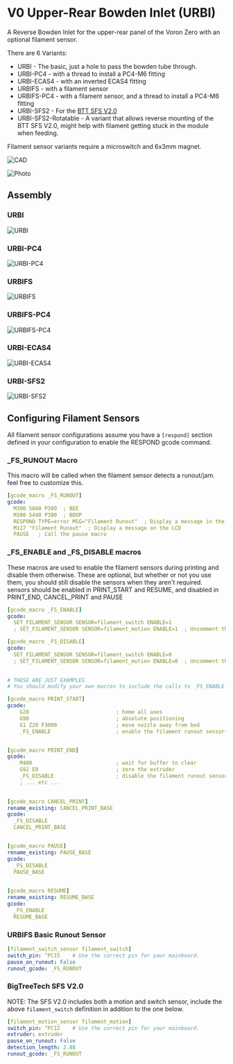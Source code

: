# V0 Upper-Rear Bowden Inlet (URBI)

A Reverse Bowden Inlet for the upper-rear panel of the Voron Zero with an optional filament sensor.

There are 6 Variants:
- URBI - The basic, just a hole to pass the bowden tube through.
- URBI-PC4 - with a thread to install a PC4-M6 fitting
- URBI-ECAS4 - with an inverted ECAS4 fitting
- URBIFS - with a filament sensor
- URBIFS-PC4 - with a filament sensor, and a thread to install a PC4-M6 fitting
- URBI-SFS2 - For the [BTT SFS V2.0](https://github.com/bigtreetech/smart-filament-detection-module/)
- URBI-SFS2-Rotatable - A variant that allows reverse mounting of the BTT SFS V2.0, might help with filament getting stuck in the module when feeding.

Filament sensor variants require a microswitch and 6x3mm magnet.

![CAD](./Images/options.png)


![Photo](./Images/photo.jpg)

## Assembly

### URBI

![URBI](./Images/URBI.gif)


### URBI-PC4

![URBI-PC4](./Images/URBI-PC4.gif)


### URBIFS

![URBIFS](./Images/URBIFS.gif)


### URBIFS-PC4

![URBIFS-PC4](./Images/URBIFS-PC4.gif)


### URBI-ECAS4

![URBI-ECAS4](./Images/URBI-ECAS4.gif)


### URBI-SFS2

![URBI-SFS2](./Images/URBI-SFS2.gif)


## Configuring Filament Sensors

All filament sensor configurations assume you have a `[respond]` section defined in your configuration to enable the RESPOND gcode command.


### _FS_RUNOUT Macro

This macro will be called when the filament sensor detects a runout/jam.  feel free to customize this.

```yaml
[gcode_macro _FS_RUNOUT]
gcode:
  M300 S660 P300  ; BEE
  M300 S440 P300  ; BOOP
  RESPOND TYPE=error MSG="Filament Runout"  ; Display a message in the console
  M117 "Filament Runout"  ; Display a message on the LCD
  PAUSE   ; Call the pause macro

```

### _FS_ENABLE and _FS_DISABLE macros

These macros are used to enable the filament sensors during printing and disable them otherwise.  These are optional, but whether or not you use them, you should still disable the sensors when they aren't required.
sensors should be enabled in PRINT_START and RESUME, and disabled in PRINT_END, CANCEL_PRINT and PAUSE

```yaml
[gcode_macro _FS_ENABLE]
gcode:
  SET_FILAMENT_SENSOR SENSOR=filament_switch ENABLE=1
  ; SET_FILAMENT_SENSOR SENSOR=filament_motion ENABLE=1  ; Uncomment this line if you are using the SFS V2

[gcode_macro _FS_DISABLE]
gcode:
  SET_FILAMENT_SENSOR SENSOR=filament_switch ENABLE=0
  ; SET_FILAMENT_SENSOR SENSOR=filament_motion ENABLE=0  ; Uncomment this line if you are using the SFS V2
  

# THESE ARE JUST EXAMPLES
# You should modify your own macros to include the calls to _FS_ENABLE and _FS_DISABLE

[gcode_macro PRINT_START]
gcode:
    G28                            ; home all axes
    G90                            ; absolute positioning    
    G1 Z20 F3000                   ; move nozzle away from bed
    _FS_ENABLE                     ; enable the filament runout sensor(s)


[gcode_macro PRINT_END]
gcode:
    M400                           ; wait for buffer to clear
    G92 E0                         ; zero the extruder
    _FS_DISABLE                    ; disable the filament runout sensor(s)    
    ; ... etc ...    
  

[gcode_macro CANCEL_PRINT]
rename_existing: CANCEL_PRINT_BASE
gcode:
  _FS_DISABLE
  CANCEL_PRINT_BASE


[gcode_macro PAUSE]
rename_existing: PAUSE_BASE
gcode:
  _FS_DISABLE
  PAUSE_BASE
  

[gcode_macro RESUME]
rename_existing: RESUME_BASE
gcode:
  _FS_ENABLE
  RESUME_BASE  
```


### URBIFS Basic Runout Sensor

```yaml
[filament_switch_sensor filament_switch]
switch_pin: ^PC15    # Use the correct pin for your mainboard.
pause_on_runout: False
runout_gcode: _FS_RUNOUT
```


### BigTreeTech SFS V2.0

NOTE: The SFS V2.0 includes both a motion and switch sensor, include the above `filament_switch` definition in addition to the one below.

```yaml
[filament_motion_sensor filament_motion]
switch_pin: ^PC12    # Use the correct pin for your mainboard.
extruder: extruder
pause_on_runout: False
detection_length: 2.88
runout_gcode: _FS_RUNOUT

```
